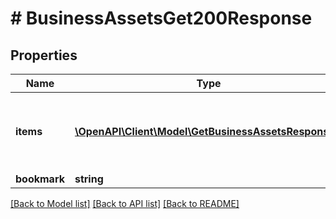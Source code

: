 # # BusinessAssetsGet200Response

## Properties

Name | Type | Description | Notes
------------ | ------------- | ------------- | -------------
**items** | [**\OpenAPI\Client\Model\GetBusinessAssetsResponse[]**](GetBusinessAssetsResponse.md) | List of assets the requesting business has access to. |
**bookmark** | **string** |  | [optional]

[[Back to Model list]](../../README.md#models) [[Back to API list]](../../README.md#endpoints) [[Back to README]](../../README.md)
